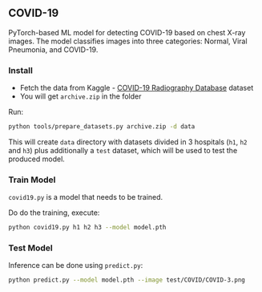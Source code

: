 ## COVID-19
PyTorch-based ML model for detecting COVID-19 based on chest X-ray images.
The model classifies images into three categories: Normal, Viral Pneumonia, and COVID-19.

### Install
- Fetch the data from Kaggle - [COVID-19 Radiography Database](https://www.kaggle.com/datasets/tawsifurrahman/covid19-radiography-database) dataset
- You will get `archive.zip` in the folder

Run:
```bash
python tools/prepare_datasets.py archive.zip -d data
```

This will create `data` directory with datasets divided in 3 hospitals (`h1`, `h2` and `h3`) plus additionally a `test` dataset, which will be used to test the produced model.


### Train Model
`covid19.py` is a model that needs to be trained.

Do do the training, execute:

```bash
python covid19.py h1 h2 h3 --model model.pth
```

### Test Model
Inference can be done using `predict.py`:

```bash
python predict.py --model model.pth --image test/COVID/COVID-3.png
```
